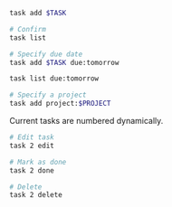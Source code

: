 ```sh
task add $TASK

# Confirm
task list
```

```sh
# Specify due date
task add $TASK due:tomorrow

task list due:tomorrow

# Specify a project
task add project:$PROJECT
```

Current tasks are numbered dynamically.

```sh
# Edit task
task 2 edit

# Mark as done
task 2 done

# Delete
task 2 delete
```
